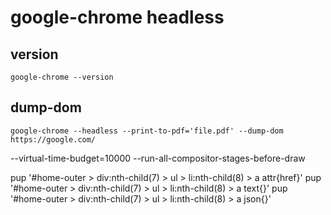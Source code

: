 # google-chrome headless

## version

```
google-chrome --version
```

## dump-dom

```
google-chrome --headless --print-to-pdf='file.pdf' --dump-dom https://google.com/
```

--virtual-time-budget=10000
--run-all-compositor-stages-before-draw

pup '#home-outer > div:nth-child(7) > ul > li:nth-child(8) > a attr{href}'
pup '#home-outer > div:nth-child(7) > ul > li:nth-child(8) > a text{}'
pup '#home-outer > div:nth-child(7) > ul > li:nth-child(8) > a json{}'

